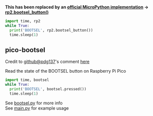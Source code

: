 **This has been replaced by an [official MicroPython implementation](https://github.com/micropython/micropython/issues/6852#issuecomment-1461099342) → [rp2.bootsel_button()](https://docs.micropython.org/en/latest/library/rp2.html?highlight=bootsel#rp2.bootsel_button)**
```python
import time, rp2
while True:
  print('BOOTSEL', rp2.bootsel_button())
  time.sleep(1)
```

## pico-bootsel
Credit to [github@pdg137](https://github.com/pdg137)'s comment [here](https://github.com/micropython/micropython/issues/6852#issuecomment-1350081346)  

Read the state of the BOOTSEL button on Raspberry Pi Pico

```python
import time, bootsel
while True:
  print('BOOTSEL', bootsel.pressed())
  time.sleep(1)
```

See [bootsel.py](./bootsel.py) for more info  
See [main.py](./main.py) for example usage  
